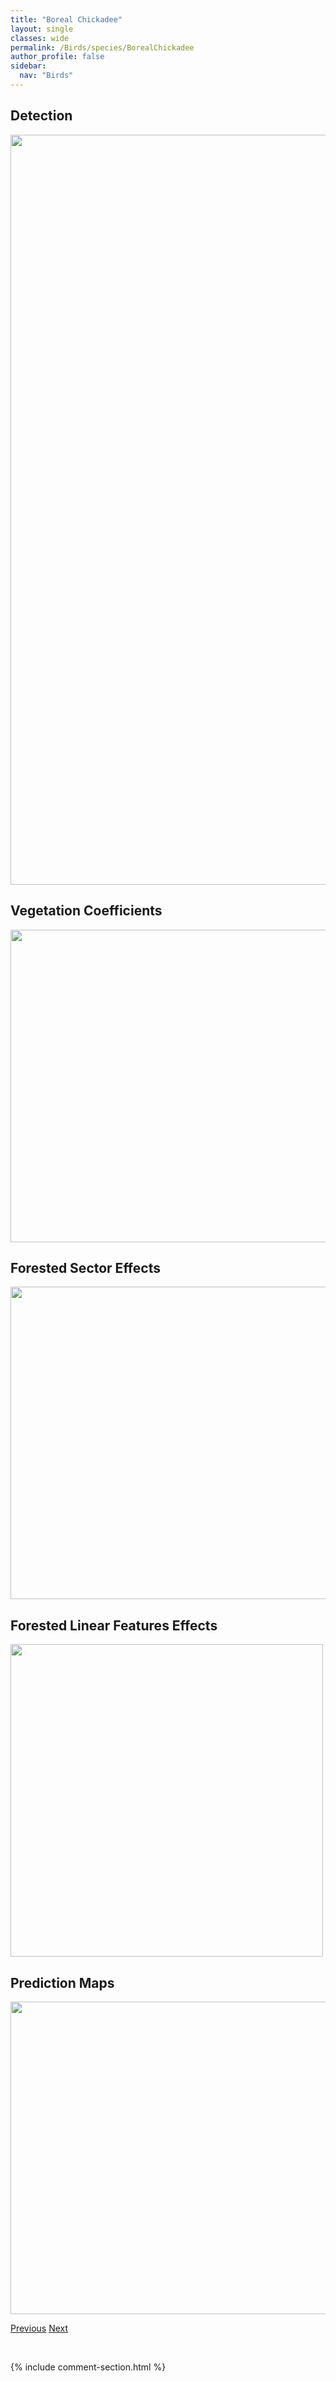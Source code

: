 ```yaml
---
title: "Boreal Chickadee"
layout: single
classes: wide
permalink: /Birds/species/BorealChickadee
author_profile: false
sidebar:
  nav: "Birds"
---
```


<h2>Detection</h2>

<a href="https://drive.google.com/uc?export=view&id=19QA_0r2_XBMDBI6O1XcO-6jS7QiV3JNU">
<img src="https://drive.google.com/uc?export=view&id=19QA_0r2_XBMDBI6O1XcO-6jS7QiV3JNU" height = "1200" width = "800">
</a>


<h2>Vegetation Coefficients</h2>

<a href="https://drive.google.com/uc?export=view&id=1Xhay76orYVovTWrk_XCTcNQQKvHe9tXt">
<img src="https://drive.google.com/uc?export=view&id=1Xhay76orYVovTWrk_XCTcNQQKvHe9tXt" height = "500" width = "1000">
</a>


<h2>Forested Sector Effects</h2>

<a href="https://drive.google.com/uc?export=view&id=1Gw6NYTYTw4jWTtz4POef7OnrBG7xUTdn">
<img src="https://drive.google.com/uc?export=view&id=1Gw6NYTYTw4jWTtz4POef7OnrBG7xUTdn" height = "500" width = "1000">
</a>


<h2>Forested Linear Features Effects</h2>

<a href="https://drive.google.com/uc?export=view&id=10vkhg3DzCdlEJiW7CKxg3LxSvvfnnIUM">
<img src="https://drive.google.com/uc?export=view&id=10vkhg3DzCdlEJiW7CKxg3LxSvvfnnIUM" height = "500" width = "500">
</a>


<h2>Prediction Maps</h2>

<a href="https://drive.google.com/uc?export=view&id=1_ez-TX9fTCHJAgB7BUO7mQ_DH4mr5kEZ">
<img src="https://drive.google.com/uc?export=view&id=1_ez-TX9fTCHJAgB7BUO7mQ_DH4mr5kEZ" height = "500" width = "1000">
</a>


<a href="/DevelopmentWebsite/Birds/species/Bobolink" class="pagination--pager" title="Dolichonyx oryzivorus">Previous</a> <a href="/DevelopmentWebsite/Birds/species/BonapartesGull" class="pagination--pager" title="Chroicocephalus philadelphia">Next</a>

<p>&nbsp;</p>

{% include comment-section.html %}
